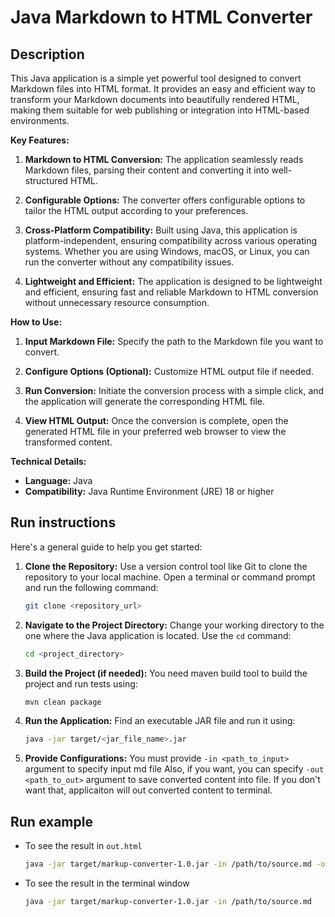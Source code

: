 # Java Markdown to HTML Converter

## Description

This Java application is a simple yet powerful tool designed to convert Markdown files into HTML format. It provides an easy and efficient way to transform your Markdown documents into beautifully rendered HTML, making them suitable for web publishing or integration into HTML-based environments.

**Key Features:**

1. **Markdown to HTML Conversion:** The application seamlessly reads Markdown files, parsing their content and converting it into well-structured HTML.

2. **Configurable Options:** The converter offers configurable options to tailor the HTML output according to your preferences.

3. **Cross-Platform Compatibility:** Built using Java, this application is platform-independent, ensuring compatibility across various operating systems. Whether you are using Windows, macOS, or Linux, you can run the converter without any compatibility issues.

4. **Lightweight and Efficient:** The application is designed to be lightweight and efficient, ensuring fast and reliable Markdown to HTML conversion without unnecessary resource consumption.

**How to Use:**

1. **Input Markdown File:** Specify the path to the Markdown file you want to convert.

2. **Configure Options (Optional):** Customize HTML output file if needed.

3. **Run Conversion:** Initiate the conversion process with a simple click, and the application will generate the corresponding HTML file.

4. **View HTML Output:** Once the conversion is complete, open the generated HTML file in your preferred web browser to view the transformed content.

**Technical Details:**

- **Language:** Java
- **Compatibility:** Java Runtime Environment (JRE) 18 or higher

## Run instructions

Here's a general guide to help you get started:

1. **Clone the Repository:**
   Use a version control tool like Git to clone the repository to your local machine. Open a terminal or command prompt and run the following command:
   ```bash
   git clone <repository_url>
   ```

2. **Navigate to the Project Directory:**
   Change your working directory to the one where the Java application is located. Use the `cd` command:
   ```bash
   cd <project_directory>
   ```

3. **Build the Project (if needed):**
   You need maven build tool to build the project and run tests using:
   ```bash
   mvn clean package
   ```

4. **Run the Application:**
   Find an executable JAR file and run it using:
   ```bash
   java -jar target/<jar_file_name>.jar
   ```

5. **Provide Configurations:**
   You must provide `-in <path_to_input>` argument to specify input md file
   Also, if you want, you can specify `-out <path_to_out>` argument to save converted content into file. If you don't want that, applicaiton will out converted content to terminal.

## Run example

- To see the result in `out.html`
   ```bash
   java -jar target/markup-converter-1.0.jar -in /path/to/source.md -out /path/to/out.html
   ```

- To see the result in the terminal window
   ```bash
   java -jar target/markup-converter-1.0.jar -in /path/to/source.md
   ```
